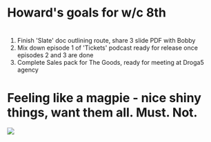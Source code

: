 # Howard's goals for w/c 8th #

#
1. Finish 'Slate' doc outlining route, share 3 slide PDF with Bobby
2. Mix down episode 1 of 'Tickets' podcast ready for release once episodes 2 and 3 are done
3. Complete Sales pack for The Goods, ready for meeting at Droga5 agency

#


Feeling like a magpie - nice shiny things, want them all. Must. Not.
==========

![](https://media.giphy.com/media/qTAq612DV6p8I/giphy.gif)